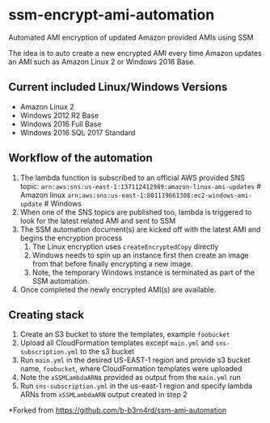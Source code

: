 # ssm-encrypt-ami-automation
Automated AMI encryption of updated Amazon provided AMIs using SSM

The idea is to auto create a new encrypted AMI every time Amazon updates an AMI such as Amazon Linux 2 or Windows 2016 Base.

Current included Linux/Windows Versions
---
- Amazon Linux 2
- Windows 2012 R2 Base
- Windows 2016 Full Base
- Windows 2016 SQL 2017 Standard


Workflow of the automation
---

1. The lambda function is subscribed to an official AWS provided SNS topic:
`arn:aws:sns:us-east-1:137112412989:amazon-linux-ami-updates` # Amazon linux
`arn:aws:sns:us-east-1:801119661308:ec2-windows-ami-update`   # Windows
2. When one of the SNS topics are published too, lambda is triggered to look for the latest related AMI and sent to SSM
3. The SSM automation document(s) are kicked off with the latest AMI and begins the encryption process
    1. The Linux encryption uses `createEncryptedCopy` directly
    2. Windows needs to spin up an instance first then create an image from that before finally encrypting a new image.
    3. Note, the temporary Windows instance is terminated as part of the SSM automation.
4. Once completed the newly encrypted AMI(s) are available.


Creating stack
---

1. Create an S3 bucket to store the templates, example `foobucket`
2. Upload all CloudFormation templates except `main.yml` and `sns-subscription.yml` to the s3 bucket
3. Run `main.yml` in the desired US-EAST-1 region and provide s3 bucket name, `foobucket`, where CloudFormation templates were uploaded
4. Note the `xSSMLambdaARN`s provided as output from the `main.yml` run
5. Run `sns-subscription.yml` in the us-east-1 region and specify lambda ARNs from `xSSMLambdaARN` output created in step 2


*Forked from https://github.com/b-b3rn4rd/ssm-ami-automation
